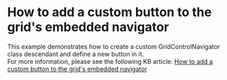 # How to add a custom button to the grid's embedded navigator


<p>This example demonstrates how to create a custom GridControlNavigator class descendant and define a new button in it.<br />
For more information, please see the following KB article: <a href="https://www.devexpress.com/Support/Center/p/A1481">How to add a custom button to the grid's embedded navigator</a></p>

<br/>


